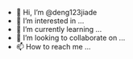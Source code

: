- 👋 Hi, I’m @deng123jiade
- 👀 I’m interested in ...
- 🌱 I’m currently learning ...
- 💞️ I’m looking to collaborate on ...
- 📫 How to reach me ...

<!---
deng123jiade/deng123jiade is a ✨ special ✨ repository because its `README.md` (this file) appears on your GitHub profile.
You can click the Preview link to take a look at your changes.
用于unity3D中的物体移动代码
--->

